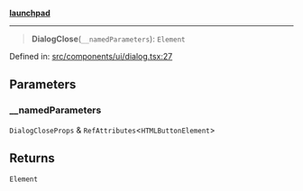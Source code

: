 [**launchpad**](index.md)

***

> **DialogClose**(`__namedParameters`): `Element`

Defined in: [src/components/ui/dialog.tsx:27](https://github.com/victorbratov/launchpad/blob/76a3946e066bd4867b4d8959b0de6dc2965f2137/src/components/ui/dialog.tsx#L27)

## Parameters

### \_\_namedParameters

`DialogCloseProps` & `RefAttributes`\<`HTMLButtonElement`\>

## Returns

`Element`
